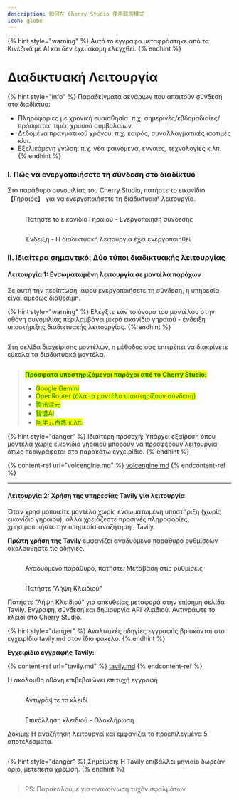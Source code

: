 ```yaml
---
description: 如何在 Cherry Studio 使用联网模式
icon: globe
---
```


{% hint style="warning" %}
Αυτό το έγγραφο μεταφράστηκε από τα Κινεζικά με AI και δεν έχει ακόμη ελεγχθεί.
{% endhint %}

# Διαδικτυακή Λειτουργία

{% hint style="info" %}
Παραδείγματα σενάριων που απαιτούν σύνδεση στο διαδίκτυο:

* Πληροφορίες με χρονική ευαισθησία: π.χ. σημερινές/εβδομαδιαίες/πρόσφατες τιμές χρυσού συμβολαίων.
* Δεδομένα πραγματικού χρόνου: π.χ. καιρός, συναλλαγματικές ισοτιμές κλπ.
* Εξελικόμενη γνώση: π.χ. νέα φαινόμενα, έννοιες, τεχνολογίες κ.λπ.
{% endhint %}

### I. Πώς να ενεργοποιήσετε τη σύνδεση στο διαδίκτυο

Στο παράθυρο συνομιλίας του Cherry Studio, πατήστε το εικονίδιο 【Γηραιός】 για να ενεργοποιήσετε τη διαδικτυακή λειτουργία.

<figure><img src="../.gitbook/assets/image (94).png" alt=""><figcaption><p>Πατήστε το εικονίδιο Γηραιού - Ενεργοποίηση σύνδεσης</p></figcaption></figure>

<figure><img src="../.gitbook/assets/image (96).png" alt=""><figcaption><p>Ένδειξη - Η διαδικτυακή λειτουργία έχει ενεργοποιηθεί</p></figcaption></figure>

### II. Ιδιαίτερα σημαντικό: Δύο τύποι διαδικτυακής λειτουργίας

#### Λειτουργία 1: Ενσωματωμένη λειτουργία σε μοντέλα παρόχων

Σε αυτή την περίπτωση, αφού ενεργοποιήσετε τη σύνδεση, η υπηρεσία είναι αμέσως διαθέσιμη.

{% hint style="warning" %}
Ελέγξτε εάν το όνομα του μοντέλου στην οθόνη συνομιλίας περιλαμβάνει μικρό εικονίδιο γηραιού - ένδειξη υποστήριξης διαδικτυακής λειτουργίας.
{% endhint %}

<figure><img src="../.gitbook/assets/image (100).png" alt=""><figcaption></figcaption></figure>

Στη σελίδα διαχείρισης μοντέλων, η μέθοδος σας επιτρέπει να διακρίνετε εύκολα τα διαδικτυακά μοντέλα.

<figure><img src="../.gitbook/assets/image (101).png" alt=""><figcaption></figcaption></figure>

> <mark style="color:green;">**Πρόσφατα υποστηριζόμενοι παρόχοι από το Cherry Studio:**</mark>
>
> * <mark style="color:green;">Google Gemini</mark>
> * <mark style="color:green;">OpenRouter (όλα τα μοντέλα υποστηρίζουν σύνδεση)</mark>
> * <mark style="color:green;">腾讯混元</mark>
> * <mark style="color:green;">智谱AI</mark>
> * <mark style="color:green;">阿里云百炼 κ.λπ.</mark>

{% hint style="danger" %}
Ιδιαίτερη προσοχή: 
Υπάρχει εξαίρεση όπου μοντέλα χωρίς εικονίδιο γηραιού μπορούν να προσφέρουν λειτουργία, όπως περιγράφεται στο παρακάτω εγχειρίδιο.
{% endhint %}

{% content-ref url="volcengine.md" %}
[volcengine.md](volcengine.md)
{% endcontent-ref %}

***

#### Λειτουργία 2: Χρήση της υπηρεσίας Tavily για λειτουργία

Όταν χρησιμοποιείτε μοντέλο χωρίς ενσωματωμένη υποστήριξη (χωρίς εικονίδιο γηραιού), αλλά χρειάζεστε προσινές πληροφορίες, χρησιμοποιήστε την υπηρεσία αναζήτησης Tavily.

**Πρώτη χρήση της Tavily** εμφανίζει αναδυόμενο παράθυρο ρυθμίσεων - ακολουθήστε τις οδηγίες.

<figure><img src="../.gitbook/assets/image (102).png" alt=""><figcaption><p>Αναδυόμενο παράθυρο, πατήστε: Μετάβαση στις ρυθμίσεις</p></figcaption></figure>

<figure><img src="../.gitbook/assets/image (104).png" alt=""><figcaption><p>Πατήστε "Λήψη Κλειδιού"</p></figcaption></figure>

Πατήστε "Λήψη Κλειδιού" για απευθείας μεταφορά στην επίσημη σελίδα Tavily. Εγγραφή, σύνδεση και δημιουργία API κλειδιού. Αντιγράψτε το κλειδί στο Cherry Studio.

{% hint style="danger" %}
Αναλυτικές οδηγίες εγγραφής βρίσκονται στο εγχειρίδιο tavily.md στον ίδιο φάκελο.
{% endhint %}

**Εγχειρίδιο εγγραφής Tavily:**

{% content-ref url="tavily.md" %}
[tavily.md](tavily.md)
{% endcontent-ref %}

Η ακόλουθη οθόνη επιβεβαιώνει επιτυχή εγγραφή.

<figure><img src="../.gitbook/assets/image (105).png" alt=""><figcaption><p>Αντιγράψτε το κλειδί</p></figcaption></figure>

<figure><img src="../.gitbook/assets/image (108).png" alt=""><figcaption><p>Επικόλληση κλειδιού - Ολοκλήρωση</p></figcaption></figure>

Δοκιμή: Η αναζήτηση λειτουργεί και εμφανίζει τα προεπιλεγμένα 5 αποτελέσματα.

<figure><img src="../.gitbook/assets/image (107).png" alt=""><figcaption></figcaption></figure>

{% hint style="danger" %}
Σημείωση: Η Tavily επιβάλλει μηνιαίο δωρεάν όριο, μετέπειτα χρέωση.
{% endhint %}

<figure><img src="../.gitbook/assets/image (106).png" alt=""><figcaption></figcaption></figure>

> PS: Παρακαλούμε για ανακοίνωση τυχόν σφαλμάτων.